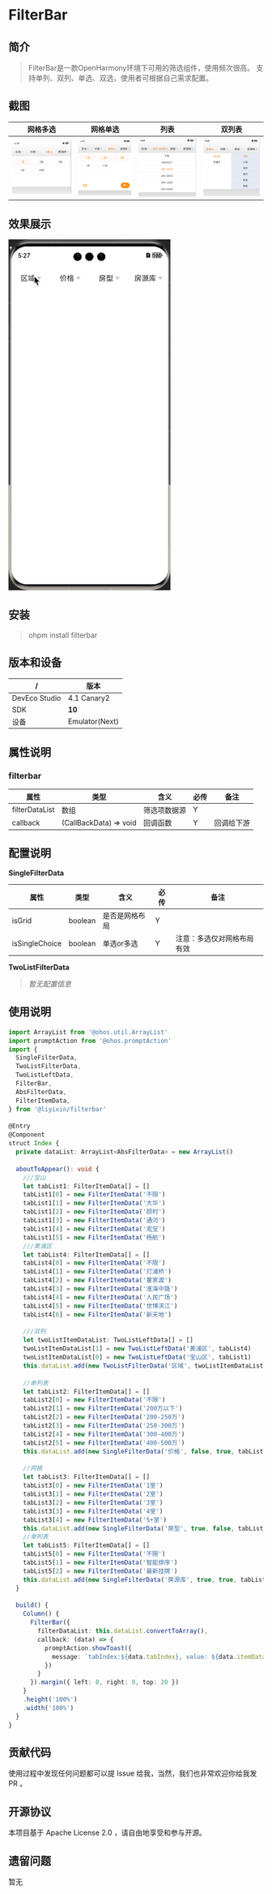 # FilterBar

## 简介

> FilterBar是一款OpenHarmony环境下可用的筛选组件，使用频次很高。
> 支持单列、双列、单选、双选，使用者可根据自己需求配置。

## 截图

| 网格多选                               | 网格单选                              | 列表                            | 双列表                            |
|------------------------------------|-----------------------------------|-------------------------------|--------------------------------|
| ![多选](screenshots/grid_single.png) | ![多选](screenshots/grid_multi.png) | ![多选](screenshots/single.png) | ![多选](screenshots/twolist.png) |

## 效果展示

![输入图片说明](filterbar.gif)

## 安装

> ohpm install filterbar

## 版本和设备

| /             | 版本             |
|---------------|----------------|
| DevEco Studio | 4.1 Canary2    |
| SDK           | **10**             |
| 设备            | Emulator(Next) |

## 属性说明

### filterbar

| 属性                  | 类型                     | 含义     | 必传  | 备注    |
|---------------------|------------------------|--------|-----|-------|
| []() filterDataList | 数组                     | 筛选项数据源 | Y   |       |
| callback            | (CallBackData) => void | 回调函数   | Y   | 回调给下游 |

## 配置说明

**SingleFilterData**

| 属性             | 类型      | 含义      | 必传  | 备注            |
|----------------|---------|---------|-----|---------------|
| []() isGrid    | boolean | 是否是网格布局 | Y   |               |
| isSingleChoice | boolean | 单选or多选  | Y   | 注意：多选仅对网格布局有效 |

**TwoListFilterData**
> _暂无配置信息_

## 使用说明

```typescript
import ArrayList from '@ohos.util.ArrayList'
import promptAction from '@ohos.promptAction'
import {
  SingleFilterData,
  TwoListFilterData,
  TwoListLeftData,
  FilterBar,
  AbsFilterData,
  FilterItemData,
} from '@liyixin/filterbar'

@Entry
@Component
struct Index {
  private dataList: ArrayList<AbsFilterData> = new ArrayList()

  aboutToAppear(): void {
    ///宝山
    let tabList1: FilterItemData[] = []
    tabList1[0] = new FilterItemData('不限')
    tabList1[1] = new FilterItemData('大华')
    tabList1[2] = new FilterItemData('顾村')
    tabList1[3] = new FilterItemData('通河')
    tabList1[4] = new FilterItemData('淞宝')
    tabList1[5] = new FilterItemData('杨航')
    ///黄浦区
    let tabList4: FilterItemData[] = []
    tabList4[0] = new FilterItemData('不限')
    tabList4[1] = new FilterItemData('打浦桥')
    tabList4[2] = new FilterItemData('董家渡')
    tabList4[3] = new FilterItemData('淮海中路')
    tabList4[4] = new FilterItemData('人民广场')
    tabList4[5] = new FilterItemData('世博滨江')
    tabList4[6] = new FilterItemData('新天地')

    ///双列
    let twoListItemDataList: TwoListLeftData[] = []
    twoListItemDataList[1] = new TwoListLeftData('黄浦区', tabList4)
    twoListItemDataList[0] = new TwoListLeftData('宝山区', tabList1)
    this.dataList.add(new TwoListFilterData('区域', twoListItemDataList))

    //单列表
    let tabList2: FilterItemData[] = []
    tabList2[0] = new FilterItemData('不限')
    tabList2[1] = new FilterItemData('200万以下')
    tabList2[2] = new FilterItemData('200-250万')
    tabList2[3] = new FilterItemData('250-300万')
    tabList2[4] = new FilterItemData('300-400万')
    tabList2[5] = new FilterItemData('400-500万')
    this.dataList.add(new SingleFilterData('价格', false, true, tabList2))

    //网格
    let tabList3: FilterItemData[] = []
    tabList3[0] = new FilterItemData('1室')
    tabList3[1] = new FilterItemData('2室')
    tabList3[2] = new FilterItemData('3室')
    tabList3[3] = new FilterItemData('4室')
    tabList3[4] = new FilterItemData('5+室')
    this.dataList.add(new SingleFilterData('房型', true, false, tabList3))
    //单列表
    let tabList5: FilterItemData[] = []
    tabList5[0] = new FilterItemData('不限')
    tabList5[1] = new FilterItemData('智能排序')
    tabList5[2] = new FilterItemData('最新挂牌')
    this.dataList.add(new SingleFilterData('房源库', true, true, tabList5))
  }

  build() {
    Column() {
      FilterBar({
        filterDataList: this.dataList.convertToArray(),
        callback: (data) => {
          promptAction.showToast({
            message: `tabIndex:${data.tabIndex}, value: ${data.itemDataList.map((v) => v.title).join(',')}`
          })
        }
      }).margin({ left: 0, right: 0, top: 20 })
    }
    .height('100%')
    .width('100%')
  }
}
```

## 贡献代码

使用过程中发现任何问题都可以提 Issue 给我，当然，我们也非常欢迎你给我发 PR 。

## 开源协议

本项目基于 Apache License 2.0 ，请自由地享受和参与开源。

## 遗留问题

暂无
